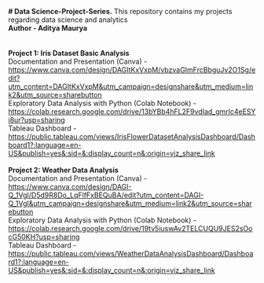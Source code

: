 **# Data Science-Project-Series.**
This repository contains my projects regarding data science and analytics
<br>
**Author - Aditya Maurya**
<br>
<br>
<br>
**Project 1: Iris Dataset Basic Analysis**
<br>
Documentation and Presentation (Canva) - https://www.canva.com/design/DAGItKxVxpM/vbzvaGImFrcBbguJv2O1Sg/edit?utm_content=DAGItKxVxpM&utm_campaign=designshare&utm_medium=link2&utm_source=sharebutton
<br>
Exploratory Data Analysis with Python (Colab Notebook) - https://colab.research.google.com/drive/13bYBb4hFL2F9vdIad_gmrlc4eESYi8ur?usp=sharing
<br>
Tableau Dashboard - https://public.tableau.com/views/IrisFlowerDatasetAnalysisDashboard/Dashboard1?:language=en-US&publish=yes&:sid=&:display_count=n&:origin=viz_share_link
<br>
<br>
**Project 2: Weather Data Analysis**
<br>
Documentation and Presentation (Canva) - https://www.canva.com/design/DAGI-Q_1VgI/D5d9R8Do_LqFlfFxBEQuBA/edit?utm_content=DAGI-Q_1VgI&utm_campaign=designshare&utm_medium=link2&utm_source=sharebutton
<br>
Exploratory Data Analysis with Python (Colab Notebook) - https://colab.research.google.com/drive/19tv5iuswAv2TELCUQU9JES2sOocG50KH?usp=sharing
<br>
Tableau Dashboard - https://public.tableau.com/views/WeatherDataAnalysisDashboard/Dashboard1?:language=en-US&publish=yes&:sid=&:display_count=n&:origin=viz_share_link


